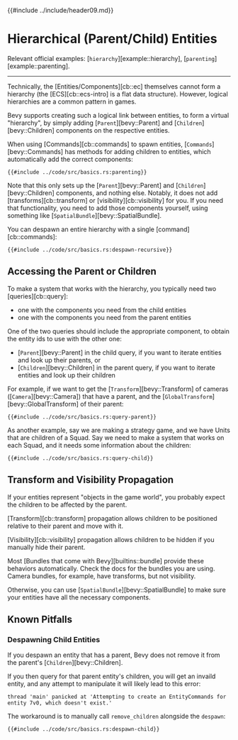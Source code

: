 {{#include ../include/header09.md}}

# Hierarchical (Parent/Child) Entities

Relevant official examples:
[`hierarchy`][example::hierarchy],
[`parenting`][example::parenting].

---

Technically, the [Entities/Components][cb::ec] themselves cannot form a
hierarchy (the [ECS][cb::ecs-intro] is a flat data structure). However,
logical hierarchies are a common pattern in games.

Bevy supports creating such a logical link between entities, to form
a virtual "hierarchy", by simply adding [`Parent`][bevy::Parent] and
[`Children`][bevy::Children] components on the respective entities.

When using [Commands][cb::commands] to spawn entities,
[`Commands`][bevy::Commands] has methods for adding children to entities,
which automatically add the correct components:

```rust,no_run,noplayground
{{#include ../code/src/basics.rs:parenting}}
```

Note that this only sets up the [`Parent`][bevy::Parent] and
[`Children`][bevy::Children] components, and nothing else. Notably, it does not
add [transforms][cb::transform] or [visibility][cb::visibility] for you.  If you
need that functionality, you need to add those components yourself, using
something like [`SpatialBundle`][bevy::SpatialBundle].

You can despawn an entire hierarchy with a single [command][cb::commands]:

```rust,no_run,noplayground
{{#include ../code/src/basics.rs:despawn-recursive}}
```

## Accessing the Parent or Children

To make a system that works with the hierarchy, you typically need two [queries][cb::query]:
 - one with the components you need from the child entities
 - one with the components you need from the parent entities

One of the two queries should include the appropriate component, to obtain the
entity ids to use with the other one:
 - [`Parent`][bevy::Parent] in the child query, if you want to iterate entities
   and look up their parents, or
 - [`Children`][bevy::Children] in the parent query, if you want to iterate entities
   and look up their children

For example, if we want to get the [`Transform`][bevy::Transform]
of cameras ([`Camera`][bevy::Camera]) that have a parent, and the
[`GlobalTransform`][bevy::GlobalTransform] of their parent:

```rust,no_run,noplayground
{{#include ../code/src/basics.rs:query-parent}}
```

As another example, say we are making a strategy game, and we have Units
that are children of a Squad. Say we need to make a system that works on
each Squad, and it needs some information about the children:

```rust,no_run,noplayground
{{#include ../code/src/basics.rs:query-child}}
```

## Transform and Visibility Propagation

If your entities represent "objects in the game world", you probably expect
the children to be affected by the parent.

[Transform][cb::transform] propagation allows children to be positioned
relative to their parent and move with it.

[Visibility][cb::visibility] propagation allows children to be hidden if
you manually hide their parent.

Most [Bundles that come with Bevy][builtins::bundle] provide these behaviors
automatically. Check the docs for the bundles you are using.  Camera bundles,
for example, have transforms, but not visibility.

Otherwise, you can use [`SpatialBundle`][bevy::SpatialBundle] to make sure
your entities have all the necessary components.

## Known Pitfalls

### Despawning Child Entities

If you despawn an entity that has a parent, Bevy does not remove it from the
parent's [`Children`][bevy::Children].

If you then query for that parent entity's children, you will get an invaild
entity, and any attempt to manipulate it will likely lead to this error:

```
thread 'main' panicked at 'Attempting to create an EntityCommands for entity 7v0, which doesn't exist.'
```

The workaround is to manually call `remove_children` alongside the `despawn`:

```rust,no_run,noplayground
{{#include ../code/src/basics.rs:despawn-child}}
```
